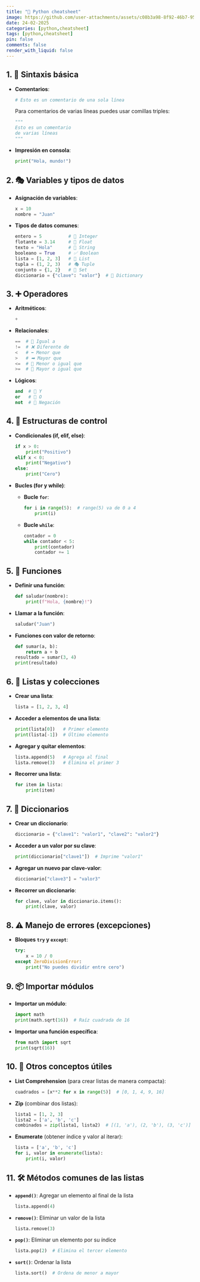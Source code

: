 ```yaml
---
title: "🐍 Python cheatsheet"
image: https://github.com/user-attachments/assets/c08b3a98-8f92-46b7-9568-87b227a6fe64
date: 24-02-2025
categories: [python,cheatsheet]
tags: [python,cheatsheet]
pin: false
comments: false
render_with_liquid: false
---
```



## 1. 📝 **Sintaxis básica**

- **Comentarios**:
  ```python
  # Esto es un comentario de una sola línea
  ```
  Para comentarios de varias líneas puedes usar comillas triples:
  ```python
  """
  Esto es un comentario
  de varias líneas
  """
  ```

- **Impresión en consola**:
  ```python
  print("Hola, mundo!")
  ```

## 2. 🎭 **Variables y tipos de datos**

- **Asignación de variables**:
  ```python
  x = 10
  nombre = "Juan"
  ```

- **Tipos de datos comunes**:
  ```python
  entero = 5          # 🔢 Integer
  flotante = 3.14     # 🔢 Float
  texto = "Hola"      # 📝 String
  booleano = True     # ✅ Boolean
  lista = [1, 2, 3]   # 📜 List
  tupla = (1, 2, 3)   # 🎭 Tuple
  conjunto = {1, 2}   # 🧩 Set
  diccionario = {"clave": "valor"}  # 📖 Dictionary
  ```

## 3. ➕ **Operadores**

- **Aritméticos**:
  ```python
  +
  ```

- **Relacionales**:
  ```python
  ==  # 🤝 Igual a
  !=  # ❌ Diferente de
  <   # ⬅ Menor que
  >   # ➡ Mayor que
  <=  # 🔽 Menor o igual que
  >=  # 🔼 Mayor o igual que
  ```

- **Lógicos**:
  ```python
  and  # 🔗 Y
  or   # 🔀 O
  not  # 🚫 Negación
  ```

## 4. 🔄 **Estructuras de control**

- **Condicionales (if, elif, else)**:
  ```python
  if x > 0:
      print("Positivo")
  elif x < 0:
      print("Negativo")
  else:
      print("Cero")
  ```

- **Bucles (for y while)**:
  - **Bucle `for`**:
    ```python
    for i in range(5):  # range(5) va de 0 a 4
        print(i)
    ```

  - **Bucle `while`**:
    ```python
    contador = 0
    while contador < 5:
        print(contador)
        contador += 1
    ```

## 5. 📌 **Funciones**

- **Definir una función**:
  ```python
  def saludar(nombre):
      print(f"Hola, {nombre}!")
  ```

- **Llamar a la función**:
  ```python
  saludar("Juan")
  ```

- **Funciones con valor de retorno**:
  ```python
  def sumar(a, b):
      return a + b
  resultado = sumar(3, 4)
  print(resultado)
  ```

## 6. 📜 **Listas y colecciones**

- **Crear una lista**:
  ```python
  lista = [1, 2, 3, 4]
  ```

- **Acceder a elementos de una lista**:
  ```python
  print(lista[0])   # Primer elemento
  print(lista[-1])  # Último elemento
  ```

- **Agregar y quitar elementos**:
  ```python
  lista.append(5)   # Agrega al final
  lista.remove(3)   # Elimina el primer 3
  ```

- **Recorrer una lista**:
  ```python
  for item in lista:
      print(item)
  ```

## 7. 📖 **Diccionarios**

- **Crear un diccionario**:
  ```python
  diccionario = {"clave1": "valor1", "clave2": "valor2"}
  ```

- **Acceder a un valor por su clave**:
  ```python
  print(diccionario["clave1"])  # Imprime "valor1"
  ```

- **Agregar un nuevo par clave-valor**:
  ```python
  diccionario["clave3"] = "valor3"
  ```

- **Recorrer un diccionario**:
  ```python
  for clave, valor in diccionario.items():
      print(clave, valor)
  ```

## 8. ⚠ **Manejo de errores (excepciones)**

- **Bloques `try` y `except`**:
  ```python
  try:
      x = 10 / 0
  except ZeroDivisionError:
      print("No puedes dividir entre cero")
  ```

## 9. 📦 **Importar módulos**

- **Importar un módulo**:
  ```python
  import math
  print(math.sqrt(16))  # Raíz cuadrada de 16
  ```

- **Importar una función específica**:
  ```python
  from math import sqrt
  print(sqrt(16))
  ```

## 10. 🚀 **Otros conceptos útiles**

- **List Comprehension** (para crear listas de manera compacta):
  ```python
  cuadrados = [x**2 for x in range(5)]  # [0, 1, 4, 9, 16]
  ```

- **Zip** (combinar dos listas):
  ```python
  lista1 = [1, 2, 3]
  lista2 = ['a', 'b', 'c']
  combinados = zip(lista1, lista2)  # [(1, 'a'), (2, 'b'), (3, 'c')]
  ```

- **Enumerate** (obtener índice y valor al iterar):
  ```python
  lista = ['a', 'b', 'c']
  for i, valor in enumerate(lista):
      print(i, valor)
  ```

## 11. 🛠 **Métodos comunes de las listas**

- **`append()`**: Agregar un elemento al final de la lista
  ```python
  lista.append(4)
  ```

- **`remove()`**: Eliminar un valor de la lista
  ```python
  lista.remove(3)
  ```

- **`pop()`**: Eliminar un elemento por su índice
  ```python
  lista.pop(2)  # Elimina el tercer elemento
  ```

- **`sort()`**: Ordenar la lista
  ```python
  lista.sort()  # Ordena de menor a mayor
  ```
